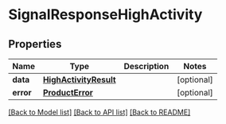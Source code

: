 # SignalResponseHighActivity

## Properties
Name | Type | Description | Notes
------------ | ------------- | ------------- | -------------
**data** | [**HighActivityResult**](HighActivityResult.md) |  | [optional] 
**error** | [**ProductError**](ProductError.md) |  | [optional] 

[[Back to Model list]](../README.md#documentation-for-models) [[Back to API list]](../README.md#documentation-for-api-endpoints) [[Back to README]](../README.md)

